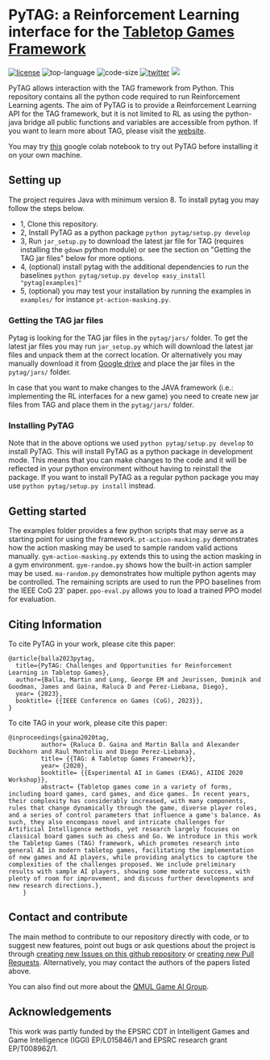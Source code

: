 # PyTAG: a Reinforcement Learning interface for the [Tabletop Games Framework](http://www.tabletopgames.ai/)

[![license](https://img.shields.io/github/license/martinballa/PyTAG)](LICENSE)
![top-language](https://img.shields.io/github/languages/top/martinballa/PyTAG)
![code-size](https://img.shields.io/github/languages/code-size/martinballa/PyTAG)
[![twitter](https://img.shields.io/twitter/follow/gameai_qmul?style=social)](https://twitter.com/intent/follow?screen_name=gameai_qmul)
[![](https://img.shields.io/github/stars/martinballa/PyTAG.svg?label=Stars&style=social)](https://github.com/GAIGResearch/TabletopGames)


PyTAG allows interaction with the TAG framework from Python. This repository contains all the python code required to run Reinforcement Learning agents.
The aim of PyTAG is to provide a Reinforcement Learning API for the TAG framework, but it is not limited to RL as using the python-java bridge all public functions and variables are accessible from python.
If you want to learn more about TAG, please visit the [website](http://tabletopgames.ai).

You may try [this](https://colab.research.google.com/drive/1WMVu9bFkxvwK7evD1sIkxcsrlhdRoY9d?usp=sharing) google colab notebook to try out PyTAG before installing it on your own machine.

## Setting up
The project requires Java with minimum version 8. To install pytag you may follow the steps below.
- 1, Clone this repository.
- 2, Install PyTAG as a python package ```python pytag/setup.py develop```
- 3, Run ```jar_setup.py``` to download the latest jar file for TAG (requires installing the ```gdown``` python module) or see the section on "Getting the TAG jar files" below for more options.
- 4, (optional) install pytag with the additional dependencies to run the baselines ```python pytag/setup.py develop easy_install "pytag[examples]"```
- 5, (optional) you may test your installation by running the examples in ```examples/``` for instance ```pt-action-masking.py```.

### Getting the TAG jar files
Pytag is looking for the TAG jar files in the ```pytag/jars/``` folder. To get the latest jar files you may run ```jar_setup.py``` which will download the latest jar files and unpack them at the correct location.
Or alternatively you may manually download it from [Google drive](https://drive.google.com/file/d/1uPNoZkdI4rJiFyNyXFVun_VcAlN3QIVQ/view?usp=drive_link)  and place the jar files in the ```pytag/jars/``` folder.

In case that you want to make changes to the JAVA framework (i.e.: implementing the RL interfaces for a new game) you need to create new jar files from TAG and place them in the ```pytag/jars/``` folder.

### Installing PyTAG
Note that in the above options we used ```python pytag/setup.py develop``` to install PyTAG. This will install PyTAG as a python package in development mode. This means that you can make changes to the code and it will be reflected in your python environment without having to reinstall the package. If you want to install PyTAG as a regular python package you may use ```python pytag/setup.py install``` instead.

## Getting started

The examples folder provides a few python scripts that may serve as a starting point for using the framework. 
```pt-action-masking.py``` demonstrates how the action masking may be used to sample random valid actions manually. ```gym-action-masking.py``` extends this to using the action masking in a gym environment. ```gym-random.py``` shows how the built-in action sampler may be used.
```ma-random.py``` demonstrates how multiple python agents may be controlled.
The remaining scripts are used to run the PPO baselines from the IEEE CoG 23' paper. ```ppo-eval.py``` allows you to load a trained PPO model for evaluation.

## Citing Information

To cite PyTAG in your work, please cite this paper:
```
@article{balla2023pytag,
  title={PyTAG: Challenges and Opportunities for Reinforcement Learning in Tabletop Games},
  author={Balla, Martin and Long, George EM and Jeurissen, Dominik and Goodman, James and Gaina, Raluca D and Perez-Liebana, Diego},
  year= {2023},
  booktitle= {{IEEE Conference on Games (CoG), 2023}},
}
```

To cite TAG in your work, please cite this paper:
```
@inproceedings{gaina2020tag,
         author= {Raluca D. Gaina and Martin Balla and Alexander Dockhorn and Raul Montoliu and Diego Perez-Liebana},
         title= {{TAG: A Tabletop Games Framework}},
         year= {2020},
         booktitle= {{Experimental AI in Games (EXAG), AIIDE 2020 Workshop}},
         abstract= {Tabletop games come in a variety of forms, including board games, card games, and dice games. In recent years, their complexity has considerably increased, with many components, rules that change dynamically through the game, diverse player roles, and a series of control parameters that influence a game's balance. As such, they also encompass novel and intricate challenges for Artificial Intelligence methods, yet research largely focuses on classical board games such as chess and Go. We introduce in this work the Tabletop Games (TAG) framework, which promotes research into general AI in modern tabletop games, facilitating the implementation of new games and AI players, while providing analytics to capture the complexities of the challenges proposed. We include preliminary results with sample AI players, showing some moderate success, with plenty of room for improvement, and discuss further developments and new research directions.},
    }
```

## Contact and contribute
The main method to contribute to our repository directly with code, or to suggest new features, point out bugs or ask questions about the project is through [creating new Issues on this github repository](https://github.com/GAIGResearch/TabletopGames/issues) or [creating new Pull Requests](https://github.com/GAIGResearch/TabletopGames/pulls). Alternatively, you may contact the authors of the papers listed above. 

You can also find out more about the [QMUL Game AI Group](http://gameai.eecs.qmul.ac.uk/).

## Acknowledgements

This work was partly funded by the EPSRC CDT in Intelligent Games and Game Intelligence (IGGI)  EP/L015846/1 and EPSRC research grant EP/T008962/1.
